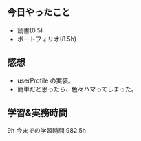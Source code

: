 ## 今日やったこと

- 読書(0.5)
- ポートフォリオ(8.5h)

## 感想

- userProfile の実装。
- 簡単だと思ったら、色々ハマってしまった。

## 学習&実務時間

9h
今までの学習時間 982.5h

